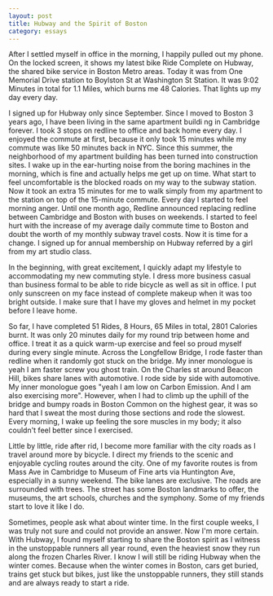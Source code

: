```yaml
---
layout: post
title: Hubway and the Spirit of Boston
category: essays
---
```



After I settled myself in office in the morning, I happily pulled out my phone. On the locked screen, it shows my latest bike Ride Complete on Hubway, the shared bike service in Boston Metro areas. Today it was from One Memorial Drive station to Boylston St at Washington St Station. It was 9:02 Minutes in total for 1.1 Miles, which burns me 48 Calories. That lights up my day every day. 

I signed up for Hubway only since September. Since I moved to Boston 3 years ago, I have been living in the same apartment buildi
ng in Cambridge forever. I took 3 stops on redline to office and back home every day. I enjoyed the commute at first, because it only took 15 minutes while my commute was like 50 minutes back in NYC. Since this summer, the neighborhood of my apartment building has been turned into construction sites. I wake up in the ear-hurting noise from the boring machines in the morning, which is fine and actually helps me get up on time. What start to feel uncomfortable is the blocked roads on my way to the subway station. Now it took an extra 15 minutes for me to walk simply from my apartment to the station on top of the 15-minute commute. Every day I started to feel morning anger. Until one month ago, Redline announced replacing redline between Cambridge and Boston with buses on weekends. I started to feel hurt with the increase of my average daily commute time to Boston and doubt the worth of my monthly subway travel costs. Now it is time for a change. I signed up for annual membership on Hubway referred by a girl from my art studio class.

In the beginning, with great excitement, I quickly adapt my lifestyle to accommodating my new commuting style. I dress more business casual than business formal to be able to ride bicycle as well as sit in office. I put only sunscreen on my face instead of complete makeup when it was too bright outside. I make sure that I have my gloves and helmet in my pocket before I leave home. 

So far, I have completed 51 Rides, 8 Hours, 65 Miles in total, 2801 Calories burnt. It was only 20 minutes daily for my round trip between home and office. I treat it as a quick warm-up exercise and feel so proud myself during every single minute. Across the Longfellow Bridge, I rode faster than redline when it randomly got stuck on the bridge. My inner monologue is yeah I am faster screw you ghost train. On the Charles st around Beacon Hill, bikes share lanes with automotive. I rode side by side with automotive. My inner monologue goes "yeah I am low on Carbon Emission. And I am also exercising more". However, when I had to climb up the uphill of the bridge and bumpy roads in Boston Common on the highest gear, it was so hard that I sweat the most during those sections and rode the slowest. Every morning, I wake up feeling the sore muscles in my body; it also couldn't feel better since I exercised.

Little by little, ride after rid, I become more familiar with the city roads as I travel around more by bicycle. I direct my friends to the scenic and enjoyable cycling routes around the city. One of my favorite routes is from Mass Ave in Cambridge to Museum of Fine arts via Huntington Ave, especially in a sunny weekend. The bike lanes are exclusive. The roads are surrounded with trees. The street has some Boston landmarks to offer, the museums, the art schools, churches and the symphony. Some of my friends start to love it like I do. 

Sometimes, people ask what about winter time. In the first couple weeks, I was truly not sure and could not provide an answer. Now I'm more certain. With Hubway, I found myself starting to share the Boston spirit as I witness in the unstoppable runners all year round, even the heaviest snow they run along the frozen Charles River. I know I will still be riding Hubway when the winter comes. Because when the winter comes in Boston, cars get buried, trains get stuck but bikes, just like the unstoppable runners, they still stands and are always ready to start a ride.
